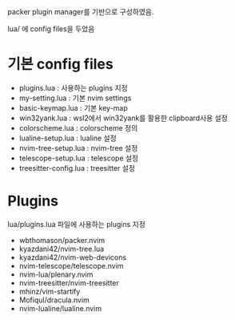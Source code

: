 packer plugin manager를 기반으로 구성하였음.

lua/ 에 config files을 두었음

# 기본 config files
* plugins.lua : 사용하는 plugins 지정
* my-setting.lua : 기본 nvim settings
* basic-keymap.lua : 기본 key-map
* win32yank.lua : wsl2에서 win32yank를 활용한 clipboard사용 설정
* colorscheme.lua : colorscheme 정의
* lualine-setup.lua : lualine 설정
* nvim-tree-setup.lua : nvim-tree 설정
* telescope-setup.lua : telescope 설정
* treesitter-config.lua : treesitter 설정 

# Plugins
lua/plugins.lua 파일에 사용하는 plugins 지정
* wbthomason/packer.nvim
* kyazdani42/nvim-tree.lua
* kyazdani42/nvim-web-devicons
* nvim-telescope/telescope.nvim
* nvim-lua/plenary.nvim
* nvim-treesitter/nvim-treesitter
* mhinz/vim-startify
* Mofiqul/dracula.nvim
* nvim-lualine/lualine.nvim
